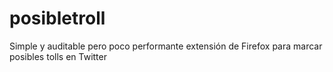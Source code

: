 # posibletroll
Simple y auditable  pero poco performante extensión de Firefox para marcar posibles tolls en Twitter

